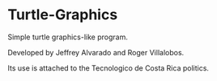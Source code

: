 # Turtle-Graphics
Simple turtle graphics-like program.

Developed by Jeffrey Alvarado and Roger Villalobos.

Its use is attached to the Tecnologico de Costa Rica politics.
